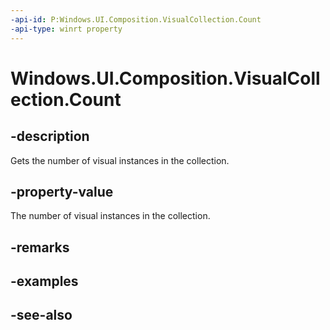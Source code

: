 ```yaml
---
-api-id: P:Windows.UI.Composition.VisualCollection.Count
-api-type: winrt property
---
```


<!-- Property syntax
public int Count { get; }
-->

# Windows.UI.Composition.VisualCollection.Count

## -description
Gets the number of visual instances in the collection.



## -property-value
The number of visual instances in the collection.

## -remarks

## -examples

## -see-also
